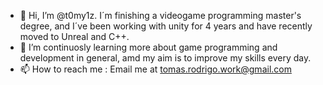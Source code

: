 - 👋 Hi, I’m @t0my1z. I´m finishing a videogame programming master's degree, and I´ve been working with unity for 4 years and have recently moved to Unreal and C++.
- 🌱 I’m continuosly learning more about game programming and development in general, amd my aim is to improve my skills every day.
- 📫 How to reach me : Email me at tomas.rodrigo.work@gmail.com

<!---
t0my1z/t0my1z is a ✨ special ✨ repository because its `README.md` (this file) appears on your GitHub profile.
You can click the Preview link to take a look at your changes.
--->
